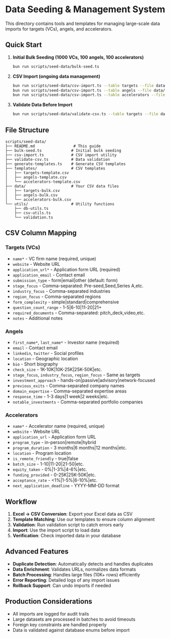 # Data Seeding & Management System

This directory contains tools and templates for managing large-scale data imports for targets (VCs), angels, and accelerators.

## Quick Start

1. **Initial Bulk Seeding (1000 VCs, 100 angels, 100 accelerators)**

   ```bash
   bun run scripts/seed-data/bulk-seed.ts
   ```

2. **CSV Import (ongoing data management)**

   ```bash
   bun run scripts/seed-data/csv-import.ts --table targets --file data/new-vcs.csv
   bun run scripts/seed-data/csv-import.ts --table angels --file data/new-angels.csv
   bun run scripts/seed-data/csv-import.ts --table accelerators --file data/new-accelerators.csv
   ```

3. **Validate Data Before Import**
   ```bash
   bun run scripts/seed-data/validate-csv.ts --table targets --file data/new-vcs.csv
   ```

## File Structure

```
scripts/seed-data/
├── README.md                 # This guide
├── bulk-seed.ts             # Initial bulk seeding
├── csv-import.ts            # CSV import utility
├── validate-csv.ts          # Data validation
├── generate-templates.ts    # Generate CSV templates
├── templates/               # CSV templates
│   ├── targets-template.csv
│   ├── angels-template.csv
│   └── accelerators-template.csv
├── data/                    # Your CSV data files
│   ├── targets-bulk.csv
│   ├── angels-bulk.csv
│   └── accelerators-bulk.csv
└── utils/                   # Utility functions
    ├── db-utils.ts
    ├── csv-utils.ts
    └── validation.ts
```

## CSV Column Mapping

### Targets (VCs)

- `name*` - VC firm name (required, unique)
- `website` - Website URL
- `application_url*` - Application form URL (required)
- `application_email` - Contact email
- `submission_type` - form|email|other (default: form)
- `stage_focus` - Comma-separated: Pre-seed,Seed,Series A,etc.
- `industry_focus` - Comma-separated industries
- `region_focus` - Comma-separated regions
- `form_complexity` - simple|standard|comprehensive
- `question_count_range` - 1-5|6-10|11-20|21+
- `required_documents` - Comma-separated: pitch_deck,video,etc.
- `notes` - Additional notes

### Angels

- `first_name*`, `last_name*` - Investor name (required)
- `email` - Contact email
- `linkedin`, `twitter` - Social profiles
- `location` - Geographic location
- `bio` - Short biography
- `check_size` - 1K-10K|10K-25K|25K-50K|etc.
- `stage_focus`, `industry_focus`, `region_focus` - Same as targets
- `investment_approach` - hands-on|passive|advisory|network-focused
- `previous_exits` - Comma-separated company names
- `domain_expertise` - Comma-separated expertise areas
- `response_time` - 1-3 days|1 week|2 weeks|etc.
- `notable_investments` - Comma-separated portfolio companies

### Accelerators

- `name*` - Accelerator name (required, unique)
- `website` - Website URL
- `application_url` - Application form URL
- `program_type` - in-person|remote|hybrid
- `program_duration` - 3 months|6 months|12 months|etc.
- `location` - Program location
- `is_remote_friendly` - true|false
- `batch_size` - 1-10|11-20|21-50|etc.
- `equity_taken` - 0%|1-3%|4-6%|etc.
- `funding_provided` - 0-25K|25K-50K|etc.
- `acceptance_rate` - <1%|1-5%|6-10%|etc.
- `next_application_deadline` - YYYY-MM-DD format

## Workflow

1. **Excel → CSV Conversion**: Export your Excel data as CSV
2. **Template Matching**: Use our templates to ensure column alignment
3. **Validation**: Run validation script to catch errors early
4. **Import**: Use the import script to load data
5. **Verification**: Check imported data in your database

## Advanced Features

- **Duplicate Detection**: Automatically detects and handles duplicates
- **Data Enrichment**: Validates URLs, normalizes data formats
- **Batch Processing**: Handles large files (10K+ rows) efficiently
- **Error Reporting**: Detailed logs of any import issues
- **Rollback Support**: Can undo imports if needed

## Production Considerations

- All imports are logged for audit trails
- Large datasets are processed in batches to avoid timeouts
- Foreign key constraints are handled properly
- Data is validated against database enums before import
